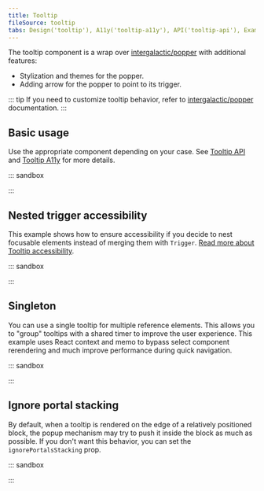 ```yaml
---
title: Tooltip
fileSource: tooltip
tabs: Design('tooltip'), A11y('tooltip-a11y'), API('tooltip-api'), Example('tooltip-code'), Changelog('tooltip-changelog')
---
```


The tooltip component is a wrap over [intergalactic/popper](/utils/popper/popper) with additional features:

- Stylization and themes for the popper.
- Adding arrow for the popper to point to its trigger.

::: tip
If you need to customize tooltip behavior, refer to [intergalactic/popper](/utils/popper/popper) documentation.
:::

## Basic usage

Use the appropriate component depending on your case. See [Tooltip API](tooltip-api) and [Tooltip A11y](tooltip-a11y) for more details.

::: sandbox

<script lang="tsx">
  export Demo from './examples/basic_usage.tsx';
</script>

:::

## Nested trigger accessibility

This example shows how to ensure accessibility if you decide to nest focusable elements instead of merging them with `Trigger`. [Read more about Tooltip accessibility](./tooltip-a11y#recommended-attributes).

::: sandbox

<script lang="tsx">
  export Demo from './examples/nested.tsx';
</script>

:::

## Singleton

You can use a single tooltip for multiple reference elements. This allows you to "group" tooltips with a shared timer to improve the user experience. This example uses React context and memo to bypass select component rerendering and much improve performance during quick navigation.

::: sandbox

<script lang="tsx">
  export Demo from './examples/singleton.tsx';
</script>

:::

## Ignore portal stacking

By default, when a tooltip is rendered on the edge of a relatively positioned block, the popup mechanism may try to push it inside the block as much as possible. If you don't want this behavior, you can set the `ignorePortalsStacking` prop.

::: sandbox

<script lang="tsx">
  export Demo from './examples/ignore_portal_stacking.tsx';
</script>

:::
